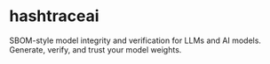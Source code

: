 # hashtraceai
SBOM-style model integrity and verification for LLMs and AI models. Generate, verify, and trust your model weights.
